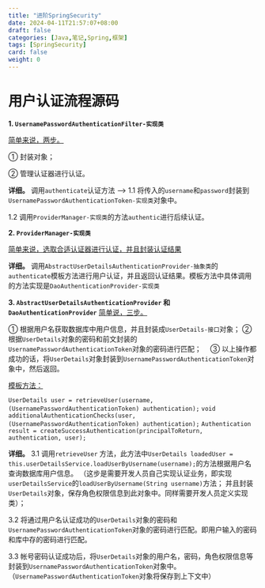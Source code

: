```yaml
---
title: "进阶SpringSecurity"
date: 2024-04-11T21:57:07+08:00
draft: false
categories: [Java,笔记,Spring,框架]
tags: [SpringSecurity]
card: false
weight: 0
---
```


# 用户认证流程源码

**1. `UsernamePasswordAuthenticationFilter-实现类`**   

<u>简单来说，两步。</u>

① 封装对象；

② 管理认证器进行认证。

**详细。**
调用`authenticate`认证方法 -->
1.1  将传入的`username`和`password`封装到`UsernamePasswordAuthenticationToken-实现类`对象中。

1.2  调用`ProviderManager-实现类`的方法`authentic`进行后续认证。



**2. `ProviderManager-实现类`** 

<u>简单来说，选取合适认证器进行认证，并且封装认证结果</u>

**详细。**
调用`AbstractUserDetailsAuthenticationProvider-抽象类`的`authenticate`模板方法进行用户认证，并且返回认证结果。模板方法中具体调用的方法实现是`DaoAuthenticationProvider-实现类`



**3. `AbstractUserDetailsAuthenticationProvider` 和 `DaoAuthenticationProvider`**
<u>简单说，三步。</u>

① 根据用户名获取数据库中用户信息，并且封装成`UserDetails-接口`对象； 
② 根据`UserDetails`对象的密码和前文封装的`UsernamePasswordAuthenticationToken`对象的密码进行匹配；　
③ 以上操作都成功的话，将`UserDetails`对象封装到`UsernamePasswordAuthenticationToken`对象中，然后返回。

<u>模板方法：</u>

`UserDetails user = retrieveUser(username, (UsernamePasswordAuthenticationToken) authentication);`
`void additionalAuthenticationChecks(user, (UsernamePasswordAuthenticationToken) authentication);`
`Authentication result = createSuccessAuthentication(principalToReturn, authentication, user);`

**详细。**
3.1  调用`retrieveUser` 方法，此方法中`UserDetails loadedUser = this.userDetailsService.loadUserByUsername(username);`的方法根据用户名查询数据库用户信息。
（这步是需要开发人员自己实现认证业务，即实现`userDetailsService`的`loadUserByUsername(String username)`方法；
并且封装`UserDetails`对象，保存角色权限信息到此对象中。同样需要开发人员定义实现类）；

3.2  将通过用户名认证成功的`UserDetails`对象的密码和`UsernamePasswordAuthenticationToken`对象的密码进行匹配。即用户输入的密码和库中存的密码进行匹配。

3.3  帐号密码认证成功后，将`UserDetails`对象的用户名，密码，角色权限信息等封装到`UsernamePasswordAuthenticationToken`对象中。（`UsernamePasswordAuthenticationToken`对象将保存到上下文中）

